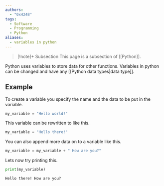 ```yaml
---
authors:
  - "0x4248"
tags:
  - Software
  - Programming
  - Python
aliases:
  - variables in python
---
```

>[!note]+ Subsection
> This page is a subsection of [[Python]].

Python uses variables to store data for other functions. Variables in python can be changed and have any [[Python data types|data type]].
## Example
To create a variable you specify the name and the data to be put in the variable.
```python
my_variable = "Hello world!"
```

This variable can be rewritten to like this.

```python
my_variable = "Hello there!"
```

You can also append more data on to a variable like this.

```python
my_variable = my_variable + " How are you?"
```

Lets now try printing this.

```python
print(my_variable)
```

```
Hello there! How are you?
```